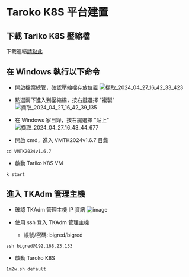 # Taroko K8S 平台建置

## 下載 Tariko K8S 壓縮檔

下載連結[請點此](https://drive.google.com/file/d/1e43tgGug0gUSCRqKbSNzXiusHylG1l0W/view?usp=drive_link)

## 在 Windows 執行以下命令
* 開啟檔案總管，確認壓縮檔存放位置
![擷取_2024_04_27_16_42_33_423](https://github.com/tarokok8s/Tarokok8s/assets/62133915/52652985-8f2c-4902-bbcf-9bb34a28cb3a)

* 點選兩下進入到壓縮檔，按右鍵選擇 "複製"
![擷取_2024_04_27_16_42_39_135](https://github.com/tarokok8s/Tarokok8s/assets/62133915/465e5c7c-ff84-4e33-bd80-ee2473a9872e)

* 在 Windows 家目錄，按右鍵選擇 "貼上"
![擷取_2024_04_27_16_43_44_677](https://github.com/tarokok8s/Tarokok8s/assets/62133915/8754eb83-1da8-49cc-bafb-2e1ac13e01bd)

* 開啟 cmd，進入 VMTK2024v1.6.7 目錄
```
cd VMTK2024v1.6.7
```
* 啟動 Tariko K8S VM
```
k start
```

## 進入 TKAdm 管理主機
* 確認 TKAdm 管理主機 IP 資訊
![image](https://github.com/tarokok8s/Tarokok8s/assets/62133915/45d4f666-d645-4aea-9bc8-d631c65d6af2)

* 使用 ssh 登入 TKAdm 管理主機
  - 帳號/密碼: bigred/bigred
```
ssh bigred@192.168.23.133
```

* 啟動 Taroko K8S
```
1m2w.sh default
```
